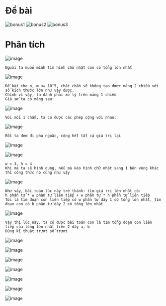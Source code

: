 # Đề bài
![bonus1](https://github.com/VanHoang110802/Competitive_Programming/assets/108053955/b988ce58-d281-4137-93c1-f3c9af13f5f2)
![bonus2](https://github.com/VanHoang110802/Competitive_Programming/assets/108053955/26ba7f39-bad5-4a71-8e85-2c2f5552d64f)
![bonus3](https://github.com/VanHoang110802/Competitive_Programming/assets/108053955/f50a1d16-cad3-4c87-b651-37dba2236534)

# Phân tích
![image](https://github.com/VanHoang110802/Competitive_Programming/assets/108053955/0541088a-9afd-4b55-976e-56f7c97a20b7)
```
Người ta muốn mình tìm hình chữ nhật con có tổng lớn nhất
```
![image](https://github.com/VanHoang110802/Competitive_Programming/assets/108053955/4a37308d-8ced-49da-be35-5224b603eea5)

```
Đề bài cho n, m <= 10^5, chắc chắn sẽ không tạo được mảng 2 chiều với số kích thước lớn như vậy được.
Chính vì vậy, ta đành phải xử lý trên mảng 1 chiều
Giả sử ta có mảng sau:
```
![image](https://github.com/VanHoang110802/Competitive_Programming/assets/108053955/4e733311-315e-4bd3-859c-15f52175ace5)

```
Với mỗi 1 chấm, ta có được các phép cộng với nhau:
```
![image](https://github.com/VanHoang110802/Competitive_Programming/assets/108053955/fc9d1a0d-392f-4d75-b400-097ad306d4cb)

```
Rồi ta đem đi phá ngoặc, cộng hết tất cả giá trị lại
```
![image](https://github.com/VanHoang110802/Competitive_Programming/assets/108053955/077ce936-0e1a-4b79-8b2c-c984a470bfdf)

![image](https://github.com/VanHoang110802/Competitive_Programming/assets/108053955/e22a5dfc-94a0-4736-95c1-eb3a18665dfe)

```
w = 3, h = 4
Khi mà ta sẽ hình dung, nếu mà kéo hình chữ nhật sang 1 bên vùng khác thì công thức nó cũng như vậy
```
![image](https://github.com/VanHoang110802/Competitive_Programming/assets/108053955/5b468c18-d90a-4dcb-8aeb-6f9b0295909a)

```
Như vậy, bài toán lúc này trở thành: tìm giá trị lớn nhất có:
h phần tử * w phần tử liên tiếp + w phần tử * h phần tử liên tiếp
Tức là tìm đoạn con liên tiếp có w phần tử dãy 1 có tổng lớn nhất, tìm đoạn con có h phần tử dãy 2 có tổng lớn nhất
```
![image](https://github.com/VanHoang110802/Competitive_Programming/assets/108053955/82b6a500-b18b-4ed9-9a4c-35dfffbd1c4b)

```
Vậy thì lúc này, ta có được bài toán con là tìm tổng đoạn con liên tiếp của tổng lớn nhất trên 2 dãy a, b
Dùng kĩ thuật trượt sổ trượt
```
![image](https://github.com/VanHoang110802/Competitive_Programming/assets/108053955/e1fa529a-74b4-4575-96f8-2e99307f2e29)

![image](https://github.com/VanHoang110802/Competitive_Programming/assets/108053955/0b578f95-8886-45ba-a4b0-bff9f178c07f)

![image](https://github.com/VanHoang110802/Competitive_Programming/assets/108053955/ae1d6a44-32ec-448f-a7c1-8481926cb75d)

![image](https://github.com/VanHoang110802/Competitive_Programming/assets/108053955/72a90e14-c052-4b6f-b944-3b5b9442a9c7)

![image](https://github.com/VanHoang110802/Competitive_Programming/assets/108053955/1ea84e31-7810-4baf-b980-1ca94f36dbe8)

![image](https://github.com/VanHoang110802/Competitive_Programming/assets/108053955/af3fb5ad-cdec-432f-ba66-22bf8f3a7e05)

![image](https://github.com/VanHoang110802/Competitive_Programming/assets/108053955/91000a00-78d6-4434-868e-55922c92be49)



